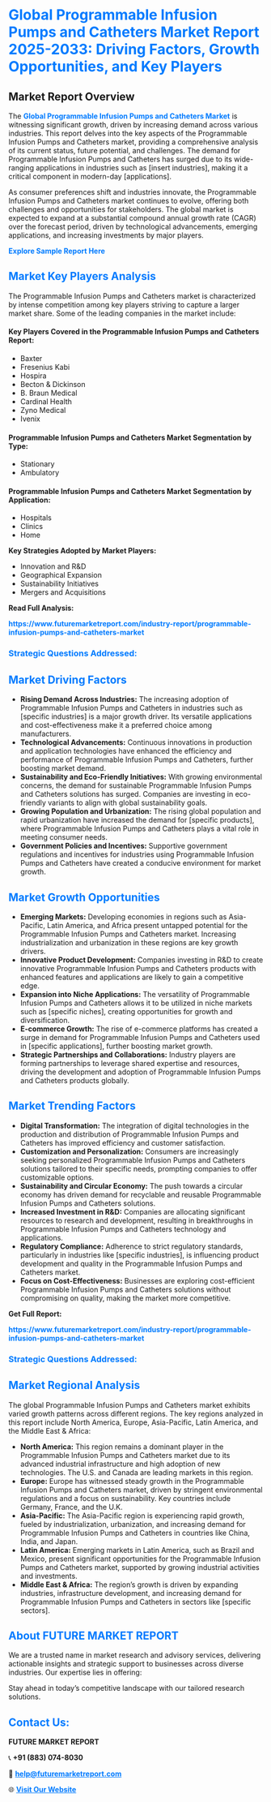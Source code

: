 <h1 style="color: #007BFF;">Global Programmable Infusion Pumps and Catheters Market Report 2025-2033: Driving Factors, Growth Opportunities, and Key Players</h1>

<section id="overview">
<h2>Market Report Overview</h2>
<p>The <a href="https://www.futuremarketreport.com/industry-report/programmable-infusion-pumps-and-catheters-market" style="color: #007BFF; text-decoration: none;"><strong>Global Programmable Infusion Pumps and Catheters Market</strong></a> is witnessing significant growth, driven by increasing demand across various industries. This report delves into the key aspects of the Programmable Infusion Pumps and Catheters market, providing a comprehensive analysis of its current status, future potential, and challenges. The demand for Programmable Infusion Pumps and Catheters has surged due to its wide-ranging applications in industries such as [insert industries], making it a critical component in modern-day [applications].</p>
<p>As consumer preferences shift and industries innovate, the Programmable Infusion Pumps and Catheters market continues to evolve, offering both challenges and opportunities for stakeholders. The global market is expected to expand at a substantial compound annual growth rate (CAGR) over the forecast period, driven by technological advancements, emerging applications, and increasing investments by major players.</p>
</section>

<section id="overview">
<p><a href="https://www.futuremarketreport.com/request-sample/reportId=77245" style="color: #007BFF; text-decoration: none;"><strong>Explore Sample Report Here</strong></a></p>
</section>

<section id="key-players">
<h2 style="color: #007BFF;">Market Key Players Analysis</h2>
<p>The Programmable Infusion Pumps and Catheters market is characterized by intense competition among key players striving to capture a larger market share. Some of the leading companies in the market include:</p>
<h4>Key Players Covered in the Programmable Infusion Pumps and Catheters Report:</h4>
<ul><li>Baxter</li><li>Fresenius Kabi</li><li>Hospira</li><li>Becton &amp; Dickinson</li><li>B. Braun Medical</li><li>Cardinal Health</li><li>Zyno Medical</li><li>Ivenix</li></ul>
<h4>Programmable Infusion Pumps and Catheters Market Segmentation by Type:</h4>
<ul><li>Stationary</li><li>Ambulatory</li></ul>

<h4>Programmable Infusion Pumps and Catheters Market Segmentation by Application:</h4>
<ul><li>Hospitals</li><li>Clinics</li><li>Home</li></ul>
<p><strong>Key Strategies Adopted by Market Players:</strong></p>
<ul>
<li>Innovation and R&D</li>
<li>Geographical Expansion</li>
<li>Sustainability Initiatives</li>
<li>Mergers and Acquisitions</li>
</ul>
</section>

<section>
<p><strong>Read Full Analysis: </strong></p><a href="https://www.futuremarketreport.com/industry-report/programmable-infusion-pumps-and-catheters-market" style="color: #007BFF; text-decoration: none;"><strong>https://www.futuremarketreport.com/industry-report/programmable-infusion-pumps-and-catheters-market</strong></a>
<h3 style="color: #007BFF;">Strategic Questions Addressed:</h3>
</section>

<section id="driving-factors">
<h2 style="color: #007BFF;">Market Driving Factors</h2>
<ul>
<li><strong>Rising Demand Across Industries:</strong> The increasing adoption of Programmable Infusion Pumps and Catheters in industries such as [specific industries] is a major growth driver. Its versatile applications and cost-effectiveness make it a preferred choice among manufacturers.</li>
<li><strong>Technological Advancements:</strong> Continuous innovations in production and application technologies have enhanced the efficiency and performance of Programmable Infusion Pumps and Catheters, further boosting market demand.</li>
<li><strong>Sustainability and Eco-Friendly Initiatives:</strong> With growing environmental concerns, the demand for sustainable Programmable Infusion Pumps and Catheters solutions has surged. Companies are investing in eco-friendly variants to align with global sustainability goals.</li>
<li><strong>Growing Population and Urbanization:</strong> The rising global population and rapid urbanization have increased the demand for [specific products], where Programmable Infusion Pumps and Catheters plays a vital role in meeting consumer needs.</li>
<li><strong>Government Policies and Incentives:</strong> Supportive government regulations and incentives for industries using Programmable Infusion Pumps and Catheters have created a conducive environment for market growth.</li>
</ul>
</section>

<section id="growth-opportunities">
<h2 style="color: #007BFF;">Market Growth Opportunities</h2>
<ul>
<li><strong>Emerging Markets:</strong> Developing economies in regions such as Asia-Pacific, Latin America, and Africa present untapped potential for the Programmable Infusion Pumps and Catheters market. Increasing industrialization and urbanization in these regions are key growth drivers.</li>
<li><strong>Innovative Product Development:</strong> Companies investing in R&D to create innovative Programmable Infusion Pumps and Catheters products with enhanced features and applications are likely to gain a competitive edge.</li>
<li><strong>Expansion into Niche Applications:</strong> The versatility of Programmable Infusion Pumps and Catheters allows it to be utilized in niche markets such as [specific niches], creating opportunities for growth and diversification.</li>
<li><strong>E-commerce Growth:</strong> The rise of e-commerce platforms has created a surge in demand for Programmable Infusion Pumps and Catheters used in [specific applications], further boosting market growth.</li>
<li><strong>Strategic Partnerships and Collaborations:</strong> Industry players are forming partnerships to leverage shared expertise and resources, driving the development and adoption of Programmable Infusion Pumps and Catheters products globally.</li>
</ul>
</section>

<section id="trending-factors">
<h2 style="color: #007BFF;">Market Trending Factors</h2>
<ul>
<li><strong>Digital Transformation:</strong> The integration of digital technologies in the production and distribution of Programmable Infusion Pumps and Catheters has improved efficiency and customer satisfaction.</li>
<li><strong>Customization and Personalization:</strong> Consumers are increasingly seeking personalized Programmable Infusion Pumps and Catheters solutions tailored to their specific needs, prompting companies to offer customizable options.</li>
<li><strong>Sustainability and Circular Economy:</strong> The push towards a circular economy has driven demand for recyclable and reusable Programmable Infusion Pumps and Catheters solutions.</li>
<li><strong>Increased Investment in R&D:</strong> Companies are allocating significant resources to research and development, resulting in breakthroughs in Programmable Infusion Pumps and Catheters technology and applications.</li>
<li><strong>Regulatory Compliance:</strong> Adherence to strict regulatory standards, particularly in industries like [specific industries], is influencing product development and quality in the Programmable Infusion Pumps and Catheters market.</li>
<li><strong>Focus on Cost-Effectiveness:</strong> Businesses are exploring cost-efficient Programmable Infusion Pumps and Catheters solutions without compromising on quality, making the market more competitive.</li>
</ul>
</section>

<section>
<p><strong>Get Full Report: </strong></p><a href="https://www.futuremarketreport.com/industry-report/programmable-infusion-pumps-and-catheters-market" style="color: #007BFF; text-decoration: none;"><strong>https://www.futuremarketreport.com/industry-report/programmable-infusion-pumps-and-catheters-market</strong></a>
<h3 style="color: #007BFF;">Strategic Questions Addressed:</h3>
</section>


<section id="regional-analysis">
<h2 style="color: #007BFF;">Market Regional Analysis</h2>
<p>The global Programmable Infusion Pumps and Catheters market exhibits varied growth patterns across different regions. The key regions analyzed in this report include North America, Europe, Asia-Pacific, Latin America, and the Middle East & Africa:</p>
<ul>
<li><strong>North America:</strong> This region remains a dominant player in the Programmable Infusion Pumps and Catheters market due to its advanced industrial infrastructure and high adoption of new technologies. The U.S. and Canada are leading markets in this region.</li>
<li><strong>Europe:</strong> Europe has witnessed steady growth in the Programmable Infusion Pumps and Catheters market, driven by stringent environmental regulations and a focus on sustainability. Key countries include Germany, France, and the U.K.</li>
<li><strong>Asia-Pacific:</strong> The Asia-Pacific region is experiencing rapid growth, fueled by industrialization, urbanization, and increasing demand for Programmable Infusion Pumps and Catheters in countries like China, India, and Japan.</li>
<li><strong>Latin America:</strong> Emerging markets in Latin America, such as Brazil and Mexico, present significant opportunities for the Programmable Infusion Pumps and Catheters market, supported by growing industrial activities and investments.</li>
<li><strong>Middle East & Africa:</strong> The region’s growth is driven by expanding industries, infrastructure development, and increasing demand for Programmable Infusion Pumps and Catheters in sectors like [specific sectors].</li>
</ul>
</section>

<footer>
<h2 style="color: #007BFF;">About FUTURE MARKET REPORT</h2>
<p>We are a trusted name in market research and advisory services, delivering actionable insights and strategic support to businesses across diverse industries. Our expertise lies in offering:</p>

<p>Stay ahead in today’s competitive landscape with our tailored research solutions.</p>

<h2 style="color: #007BFF;">Contact Us:</h2>
<p><strong>FUTURE MARKET REPORT</strong></p>
<p>📞 <strong>+91 (883) 074-8030</strong></p>
<p>📧 <strong><a href="mailto:help@futuremarketreport.com" style="color: #007BFF;">help@futuremarketreport.com</a></strong></p>
<p>🌐 <strong><a href="https://www.futuremarketreport.com/" style="color: #007BFF;">Visit Our Website</a></strong></p>
</footer>